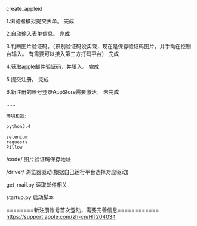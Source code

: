 create_appleid

1.浏览器模拟提交表单。    完成

2.自动输入表单信息。 完成

3.判断图片验证码。（识别验证码没实现，现在是保存验证码图片，并手动在控制台输入。 有需要可以接入第三方打码平台）   完成

4.获取apple邮件验证码，并填入。     完成

5.提交注册。 完成

6.新注册的账号登录AppStore需要激活。  未完成

 ......

    环境和包:

    python3.4

    selenium
    requests
    Pillow

/code/   图片验证码保存地址

/driver/ 浏览器驱动(根据自己运行平台选择对应驱动)

get_mail.py 读取邮件相关

startup.py 启动脚本


========新注册账号首次登陆，需要完善信息============
https://support.apple.com/zh-cn/HT204034